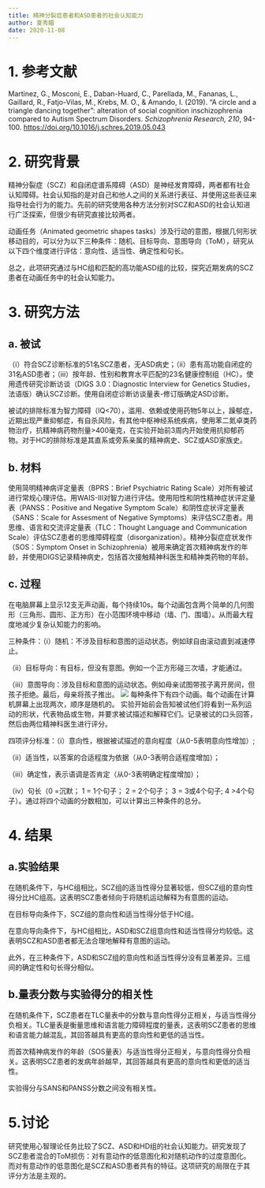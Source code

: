 ```yaml
---
title: 精神分裂症患者和ASD患者的社会认知能力
author: 夏秀媚
date: 2020-11-08
---
```

# 1. 参考文献
Martinez, G., Mosconi, E., Daban-Huard, C., Parellada, M., Fananas, L., Gaillard, R., Fatjo-Vilas, M., Krebs, M. O., & Amando, I. (2019). “A circle and a triangle dancing together”: alteration of social cognition inschizophrenia compared to Autism Spectrum Disorders. *Schizophrenia Research, 210*, 94-100. https://doi.org/10.1016/j.schres.2019.05.043
# 2. 研究背景
精神分裂症（SCZ）和自闭症谱系障碍（ASD）是神经发育障碍，两者都有社会认知障碍。社会认知指的是对自己和他人之间的关系进行表征、并使用这些表征来指导社会行为的能力。先前的研究使用各种方法分别对SCZ和ASD的社会认知进行广泛探索，但很少有研究直接比较两者。

动画任务（Animated geometric shapes tasks）涉及行动的意图，根据几何形状移动目的，可以分为以下三种条件：随机、目标导向、意图导向（ToM），研究从以下四个维度进行评估：意向性、适当性、确定性和句长。

总之，此项研究通过与HC组和匹配的高功能ASD组的比较，探究近期发病的SCZ患者在动画任务中的社会认知能力。
# 3. 研究方法
## a. 被试
（i）符合SCZ诊断标准的51名SCZ患者，无ASD病史；（ii）患有高功能自闭症的31名ASD患者；（iii）按年龄、性别和教育水平匹配的23名健康控制组（HC）。使用遗传研究诊断访谈（DIGS 3.0：Diagnostic Interview for Genetics Studies，法语版）确认SCZ诊断。使用自闭症诊断访谈量表-修订版确定ASD诊断。

被试的排除标准为智力障碍（IQ<70），滥用、依赖或使用药物5年以上，躁郁症，近期出现严重抑郁症，有自杀风险，有其他中枢神经系统疾病，使用苯二氮卓类药物治疗，抗精神病药物剂量>400毫克，在实验开始前3周内开始使用抗抑郁药物。对于HC的排除标准是其直系或旁系亲属的精神病史、SCZ或ASD家族史。
## b. 材料
使用简明精神病评定量表（BPRS：Brief Psychiatric Rating Scale）对所有被试进行常规心理评估。用WAIS-III对智力进行评估。使用阳性和阴性精神症状评定量表（PANSS：Positive and Negative Symptom Scale）和阴性症状评定量表（SANS：Scale for Assesment of Negative Symptoms）来评估SCZ患者。用思维、语言和交流评定量表（TLC：Thought Language and Communication Scale）评估SCZ患者的思维障碍程度（disorganization）。精神分裂症症状发作（SOS：Symptom Onset in Schizophrenia）被用来确定首次精神病发作的年龄，并使用DIGS记录精神病史，包括首次接触精神科医生和精神类药物的年龄。
## c. 过程
在电脑屏幕上显示12支无声动画，每个持续10s。每个动画包含两个简单的几何图形（三角形、圆形、正方形）在小范围环境中移动（墙、门、围墙）。从而最大程度地减少复杂认知能力的影响。

三种条件：（i）随机：不涉及目标和意图的运动状态。例如球自由滚动直到减速停止。

（ii）目标导向：有目标，但没有意图。例如一个正方形碰三次墙，才能通过。

（iii）意图导向：涉及目标和意图的运动状态。例如母亲试图带孩子离开房间，但孩子拒绝。最后，母亲将孩子推出。
![](https://likanzhan.github.io/ReadThinkWrite/Supporting_Information/2020-11-08-XXM1-Fig-1.png)
每种条件下有四个动画。每个动画在计算机屏幕上出现两次，顺序是随机的。
实验开始前会告知被试他们将看到一系列运动的形状，代表物品或生物，并要求被试描述和解释它们。记录被试的口头回答，然后由两位精神科医生进行评分。

四项评分标准：（i）意向性，根据被试描述的意向程度（从0-5表明意向性增加）; 

（ii）适当性，以答案的合适程度为依据（从0-3表明合适程度增加）； 

（iii）确定性，表示语调是否肯定（从0-3表明确定程度增加）； 

（iv）句长（0 =沉默； 1 = 1个句子； 2 = 2个句子； 3 = 3或4个句子; 4 >4个句子）。通过将四个动画的分数相加，可以计算出三种条件的总分。

# 4. 结果
## a.实验结果
在随机条件下，与HC组相比，SCZ组的适当性得分显著较低，但SCZ组的意向性得分比HC组高。这表明SCZ患者倾向于将随机运动解释为有意图的运动。

在目标导向条件下，SCZ组的意向性和适当性得分低于HC组。

在意向导向条件下，与HC组相比，ASD和SCZ组意向性和适当性得分均较低。这表明SCZ和ASD患者都无法合理地解释有意图的运动。

此外，在三种条件下，ASD和SCZ组的意向性和适当性得分没有显著差异。三组间的确定性和句长得分相似。

## b.量表分数与实验得分的相关性
在随机条件下，SCZ患者在TLC量表中的分数与意向性得分正相关，与适当性得分负相关。TLC量表是衡量思维和语言能力障碍程度的量表，这表明SCZ患者的思维和语言能力越混乱，其回答越具有更高的意向性和更低的适当性。

而首次精神病发作的年龄（SOS量表）与适当性得分正相关，与意向性得分负相关。这表明SCZ患者的发病年龄越早，其回答越具有更高的意向性和更低的适当性。

实验得分与SANS和PANSS分数之间没有相关性。

# 5.讨论
研究使用心智理论任务比较了SCZ、ASD和HD组的社会认知能力。研究发现了SCZ患者混合的ToM损伤：对有意动作的低意图化和对随机动作的过度意图化。而对有意动作的低意图化是SCZ和ASD患者共有的特征。这项研究的局限在于其评分方法是主观的。












